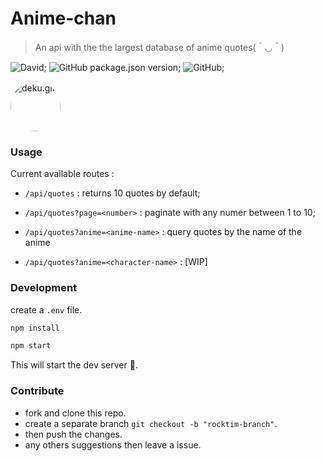 # Anime-chan 


> An api with the the largest database of anime quotes(＾◡＾)

![David](https://img.shields.io/david/rocktimsaikia/anime-chan?style=for-the-badge);
![GitHub package.json version](https://img.shields.io/github/package-json/v/RocktimSaikia/anime-chan?style=for-the-badge);
![GitHub](https://img.shields.io/github/license/rocktimsaikia/anime-chan?style=for-the-badge);

<img src="https://s4.gifyu.com/images/deku.gif" alt="deku.gif" style="border-radius: 50%; width: 80px" />

### Usage

Current available routes :
* `/api/quotes` : returns 10 quotes by default;
* `/api/quotes?page=<number>` : paginate with any numer between 1 to 10;
* `/api/quotes?anime=<anime-name>` : query quotes by the name of the anime

* `/api/quotes?anime=<character-name>` : [WIP]


### Development

create a `.env` file.

```js
npm install
```

```js
npm start
```

This will start the dev server 🚀.

### Contribute

* fork and clone this repo.
* create a separate branch `git checkout -b "rocktim-branch"`.
* then push the changes.
* any others suggestions then leave a issue.

